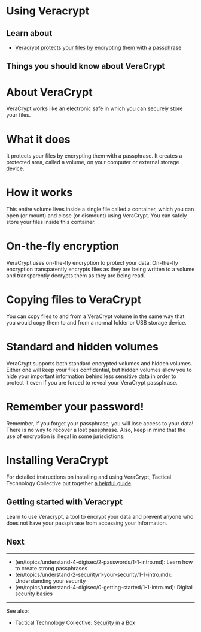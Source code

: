 # Using Veracrypt
## Learn about
 - [Veracrypt protects your files by encrypting them with a passphrase](en/topics/tool-5-veracrypt/0-getting-started/3-learn.md)


## Things you should know about VeraCrypt
# About VeraCrypt
VeraCrypt works like an electronic safe in which you can securely store your files.
<br>
# What it does
It protects your files by encrypting them with a passphrase. It creates a protected area, called a volume, on your computer or external storage device.
<br>
# How it works
This entire volume lives inside a single file called a container, which you can open (or mount) and close (or dismount) using VeraCrypt. You can safely store your files inside this container.
<br>
# On-the-fly encryption
VeraCrypt uses on-the-fly encryption to protect your data. On-the-fly encryption transparently encrypts files as they are being written to a volume and transparently decrypts them as they are being read.
<br>
# Copying files to VeraCrypt
You can copy files to and from a VeraCrypt volume in the same way that you would copy them to and from a normal folder or USB storage device.
<br>
# Standard and hidden volumes
VeraCrypt supports both standard encrypted volumes and hidden volumes. Either one will keep your files confidential, but hidden volumes allow you to hide your important information behind less sensitive data in order to protect it even if you are forced to reveal your VeraCrypt passphrase.
<br>
# Remember your password!
Remember, if you forget your passphrase, you will lose access to your data! There is no way to recover a lost passphrase. Also, keep in mind that the use of encryption is illegal in some jurisdictions.
<br>
# Installing VeraCrypt
For detailed instructions on installing and using VeraCrypt, Tactical Technology Collective put together [a helpful guide](https://securityinabox.org/en/guide/veracrypt-new/windows).


## Getting started with Veracrypt
Learn to use Veracrypt, a tool to encrypt your data and prevent anyone who does not have your passphrase from accessing your information.


## Next
---
- (en/topics/understand-4-digisec/2-passwords/1-1-intro.md): Learn how to create strong passphrases
- (en/topics/understand-2-security/1-your-security/1-1-intro.md): Understanding your security
- (en/topics/understand-4-digisec/0-getting-started/1-1-intro.md): Digital security basics
---
See also:
- Tactical Technology Collective: [Security in a Box](https://securityinabox.org/en/guide/veracrypt-new/windows)


